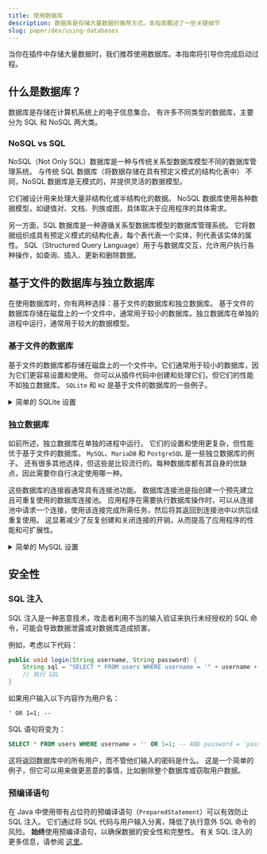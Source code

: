 ```yaml
---
title: 使用数据库
description: 数据库是存储大量数据的推荐方式。本指南概述了一些关键细节
slug: paper/dev/using-databases
---
```


当你在插件中存储大量数据时，我们推荐使用数据库。本指南将引导你完成启动过程。

## 什么是数据库？

数据库是存储在计算机系统上的电子信息集合。
有许多不同类型的数据库，主要分为 SQL 和 NoSQL 两大类。

### NoSQL vs SQL

NoSQL（Not Only SQL）数据库是一种与传统关系型数据库模型不同的数据库管理系统。
与传统 SQL 数据库（将数据存储在具有预定义模式的结构化表中）
不同，NoSQL 数据库是无模式的，并提供灵活的数据模型。

它们被设计用来处理大量非结构化或半结构化的数据。
NoSQL 数据库使用各种数据模型，如键值对、文档、列族或图，具体取决于应用程序的具体需求。

另一方面，SQL 数据库是一种遵循关系型数据库模型的数据库管理系统。
它将数据组织成具有预定义模式的结构化表，每个表代表一个实体，列代表该实体的属性。
SQL（Structured Query Language）用于与数据库交互，允许用户执行各种操作，如查询、插入、更新和删除数据。

## 基于文件的数据库与独立数据库

在使用数据库时，你有两种选择：基于文件的数据库和独立数据库。
基于文件的数据库存储在磁盘上的一个文件中，通常用于较小的数据库。独立数据库在单独的进程中运行，通常用于较大的数据模型。

### 基于文件的数据库

基于文件的数据库都存储在磁盘上的一个文件中。它们通常用于较小的数据库，因为它们更容易设置和使用。
你可以从插件代码中创建和处理它们，但它们的性能不如独立数据库。
`SQLite` 和 `H2` 是基于文件的数据库的一些例子。

<details>
  <summary>简单的 SQLite 设置</summary>

#### SQLite

要使用 SQLite，你需要一个驱动程序来连接/初始化数据库。

:::note

JDBC 驱动程序已包含在 Paper 中，因此你无需在插件中包含/重新定位它。

:::

##### 使用方法

你必须调用驱动程序的 [`Class#forName(String)`](jd:java:java.lang.Class#forName(java.lang.String))
来允许它初始化，然后创建与数据库的连接：

```java title="DatabaseManager.java"
public class DatabaseManager {

  public void connect() {
    Class.forName("org.sqlite.JDBC");
    Connection connection = DriverManager.getConnection("jdbc:sqlite:plugins/TestPlugin/database.db");
  }
}
```

然后你可以获取一个 [`Connection`](jd:java:java.sql:java.sql.Connection) 对象，
你可以使用它来创建一个 [`Statement`](jd:java:java.sql:java.sql.Statement) 并执行 SQL 查询。
有关 Java 数据库连接 API 的更多信息，请参阅 [这里](https://www.baeldung.com/java-jdbc)。

</details>

### 独立数据库

如前所述，独立数据库在单独的进程中运行。
它们的设置和使用更复杂，但性能优于基于文件的数据库。
`MySQL`、`MariaDB` 和 `PostgreSQL` 是一些独立数据库的例子。
还有很多其他选择，但这些是比较流行的。每种数据库都有其自身的优缺点，因此需要你自行决定使用哪一种。

这些数据库的连接器通常具有连接池功能。
数据库连接池是指创建一个预先建立且可重复使用的数据库连接池。
应用程序在需要执行数据库操作时，可以从连接池中请求一个连接，使用该连接完成所需任务，然后将其返回到连接池中以供后续重复使用。
这显著减少了反复创建和关闭连接的开销，从而提高了应用程序的性能和可扩展性。

<details>
  <summary>简单的 MySQL 设置</summary>

#### MySQL

使用 MySQL 需要一些额外的步骤，但它可以为具有许多表和并发访问的大型数据库提供性能优势。
以下是一个简短的指南，介绍如何将 [Hikari](https://github.com/brettwooldridge/HikariCP) 库与 MySQL 一起使用。

:::note

这需要一个正在运行的 MySQL 数据库来连接。

:::

首先，使用以下依赖项将依赖项添加到你的项目中：

##### Maven
```xml
<dependency>
  <groupId>com.zaxxer</groupId>
  <artifactId>HikariCP</artifactId>
  <version>4.0.3</version>
  <scope>compile</scope>
</dependency>
```

##### Gradle
```kotlin
dependencies {
  implementation("com.zaxxer:HikariCP:4.0.3")
}
```

:::caution

Hikari 库并未包含在 Paper 中，因此你需要对其进行遮蔽/重新定位。在 Gradle 中，你需要使用 [Shadow 插件](https://imperceptiblethoughts.com/shadow/)。
或者，你可以使用你的 Paper 插件的库加载器在运行时加载该库。
有关如何使用它的更多信息，请查看 [这里](/paper/dev/getting-started/paper-plugins#加载器)。

:::

##### 使用方法

添加依赖项后，我们可以在代码中使用连接器：

```java title="DatabaseManager.java"
public class DatabaseManager {

  public void connect() {
    HikariConfig config = new HikariConfig();
    config.setJdbcUrl("jdbc:mysql://localhost:3306/mydatabase"); // 正在运行的 MySQL 数据库的地址
    config.setUsername("username"); // 用户名
    config.setPassword("password"); // 密码
    config.setMaximumPoolSize(10); // 连接池大小默认为 10

    config.addDataSourceProperty("", ""); // 要添加的其他设置
    HikariDataSource dataSource = new HikariDataSource(config);

    try (Connection connection = dataSource.getConnection()) {
      // 使用 try-with-resources 来自动关闭连接。
      PreparedStatement sql = connection.prepareStatement("SQL");
      // 执行语句
    } catch (Exception e) {
      // 处理从获取/处理异常中产生的任何异常。
    }
  }
}
```

</details>

## 安全性

### SQL 注入

SQL 注入是一种恶意技术，攻击者利用不当的输入验证来执行未经授权的 SQL 命令，可能会导致数据泄露或对数据库造成损害。

例如，考虑以下代码：

```java
public void login(String username, String password) {
    String sql = "SELECT * FROM users WHERE username = '" + username + "' AND password = '" + password + "'";
    // 执行 SQL
}
```

如果用户输入以下内容作为用户名：

```
' OR 1=1; --
```

SQL 语句将变为：

```sql
SELECT * FROM users WHERE username = '' OR 1=1; -- AND password = 'password'
```

这将返回数据库中的所有用户，而不管他们输入的密码是什么。
这是一个简单的例子，但它可以用来做更恶意的事情，比如删除整个数据库或窃取用户数据。

### 预编译语句

在 Java 中使用带有占位符的预编译语句（`PreparedStatement`）可以有效防止 SQL 注入。
它们通过将 SQL 代码与用户输入分离，降低了执行意外 SQL 命令的风险。
**始终**使用预编译语句，以确保数据的安全性和完整性。
有关 SQL 注入的更多信息，请参阅 [这里](https://www.baeldung.com/sql-injection)。
